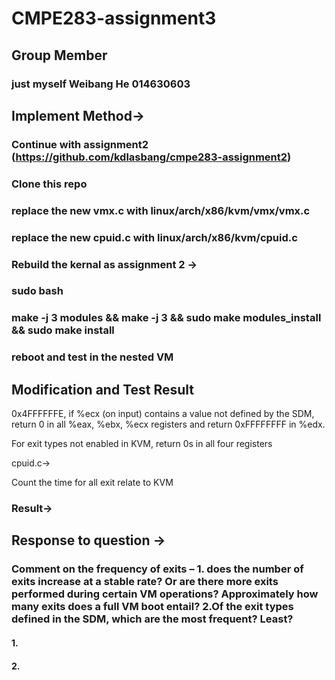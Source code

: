 # CMPE283-assignment3
## Group Member
### just myself Weibang He 014630603

## Implement Method->
### Continue with assignment2 (https://github.com/kdlasbang/cmpe283-assignment2)
### Clone this repo
### replace the new vmx.c with linux/arch/x86/kvm/vmx/vmx.c
### replace the new cpuid.c with linux/arch/x86/kvm/cpuid.c
### Rebuild the kernal as assignment 2 ->
### sudo bash
### make -j 3 modules && make -j 3 && sudo make modules_install && sudo make install
### reboot and test in the nested VM

## Modification and Test Result
0x4FFFFFFE, if %ecx (on input) contains a value not defined by the SDM, return 0 in all %eax, %ebx, %ecx registers and return 0xFFFFFFFF in %edx. 

For exit types not enabled in KVM, return 0s in all four registers

cpuid.c->

Count the time for all exit relate to KVM

### Result->


## Response to question ->
### Comment on the frequency of exits – 1. does the number of exits increase at a stable rate? Or are there more exits performed during certain VM operations? Approximately how many exits does a full VM boot entail? 2.Of the exit types defined in the SDM, which are the most frequent? Least? 

#### 1.
#### 2.
